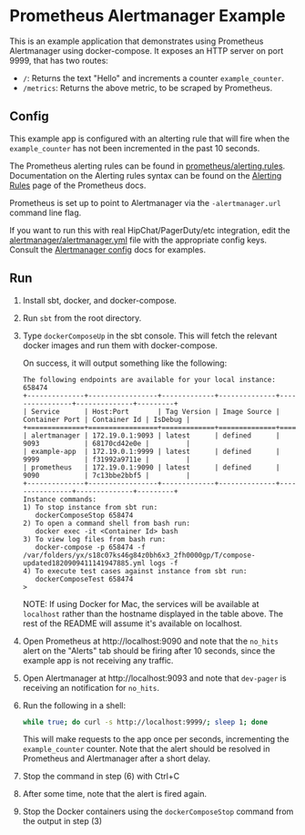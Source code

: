 # Prometheus Alertmanager Example

This is an example application that demonstrates using Prometheus Alertmanager
using docker-compose. It exposes an HTTP server on port 9999, that has two routes:

* `/`: Returns the text "Hello" and increments a counter `example_counter`.
* `/metrics`: Returns the above metric, to be scraped by Prometheus.

## Config

This example app is configured with an alterting rule that will fire when
the `example_counter` has not been incremented in the past 10 seconds.

The Prometheus alerting rules can be found in
[prometheus/alerting.rules](prometheus/alerting.rules).
Documentation on the Alerting rules syntax can be found on the
[Alerting Rules](https://prometheus.io/docs/alerting/rules/) page of the
Prometheus docs.

Prometheus is set up to point to Alertmanager via the `-alertmanager.url`
command line flag.

If you want to run this with real HipChat/PagerDuty/etc integration, edit the
[alertmanager/alertmanager.yml](alertmanager/alertmanager.yml) file with the
appropriate config keys. Consult the
[Alertmanager config](https://prometheus.io/docs/alerting/configuration/)
docs for examples.

## Run

1. Install sbt, docker, and docker-compose.

2. Run `sbt` from the root directory.

3. Type `dockerComposeUp` in the sbt console. This will fetch the relevant
   docker images and run them with docker-compose.

   On success, it will output something like the following:

   ```
   The following endpoints are available for your local instance: 658474
   +--------------+-----------------+-------------+--------------+----------------+--------------+---------+
   | Service      | Host:Port       | Tag Version | Image Source | Container Port | Container Id | IsDebug |
   +==============+=================+=============+==============+================+==============+=========+
   | alertmanager | 172.19.0.1:9093 | latest      | defined      | 9093           | 68170cd42e0e |         |
   | example-app  | 172.19.0.1:9999 | latest      | defined      | 9999           | f31992a9711e |         |
   | prometheus   | 172.19.0.1:9090 | latest      | defined      | 9090           | 7c13bbe2bbf5 |         |
   +--------------+-----------------+-------------+--------------+----------------+--------------+---------+
   Instance commands:
   1) To stop instance from sbt run:
      dockerComposeStop 658474
   2) To open a command shell from bash run:
      docker exec -it <Container Id> bash
   3) To view log files from bash run:
      docker-compose -p 658474 -f /var/folders/yx/s18c07ks46g84z0bh6x3_2fh0000gp/T/compose-updated1820909411141947885.yml logs -f
   4) To execute test cases against instance from sbt run:
      dockerComposeTest 658474
   >
   ```

   NOTE: If using Docker for Mac, the services will be available at `localhost`
   rather than the hostname displayed in the table above. The rest of the README
   will assume it's available on localhost.

4. Open Prometheus at http://localhost:9090 and note that the `no_hits` alert
   on the "Alerts" tab should be firing after 10 seconds, since the example
   app is not receiving any traffic.

5. Open Alertmanager at http://localhost:9093 and note that `dev-pager` is
   receiving an notification for `no_hits`.

6. Run the following in a shell:

   ```bash
   while true; do curl -s http://localhost:9999/; sleep 1; done
   ```

   This will make requests to the app once per seconds, incrementing the
   `example_counter` counter. Note that the alert should be resolved in
   Prometheus and Alertmanager after a
   short delay.

7. Stop the command in step (6) with Ctrl+C

8. After some time, note that the alert is fired again.

9. Stop the Docker containers using the `dockerComposeStop` command from the
   output in step (3)

